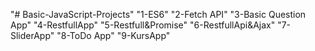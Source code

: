 "# Basic-JavaScript-Projects" 
"1-ES6"
"2-Fetch API"
"3-Basic Question App"
"4-RestfullApp"
"5-Restfull&Promise"
"6-RestfullApi&Ajax"
"7-SliderApp"
"8-ToDo App"
"9-KursApp" 
